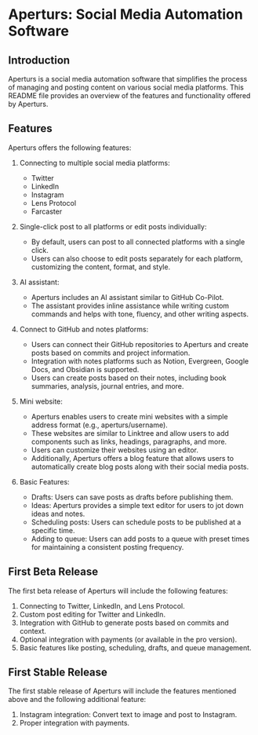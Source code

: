 # Aperturs: Social Media Automation Software

## Introduction

Aperturs is a social media automation software that simplifies the process of managing and posting content on various social media platforms. This README file provides an overview of the features and functionality offered by Aperturs.

## Features

Aperturs offers the following features:

1. Connecting to multiple social media platforms:

   - Twitter
   - LinkedIn
   - Instagram
   - Lens Protocol
   - Farcaster

2. Single-click post to all platforms or edit posts individually:

   - By default, users can post to all connected platforms with a single click.
   - Users can also choose to edit posts separately for each platform, customizing the content, format, and style.

3. AI assistant:

   - Aperturs includes an AI assistant similar to GitHub Co-Pilot.
   - The assistant provides inline assistance while writing custom commands and helps with tone, fluency, and other writing aspects.

4. Connect to GitHub and notes platforms:

   - Users can connect their GitHub repositories to Aperturs and create posts based on commits and project information.
   - Integration with notes platforms such as Notion, Evergreen, Google Docs, and Obsidian is supported.
   - Users can create posts based on their notes, including book summaries, analysis, journal entries, and more.

5. Mini website:

   - Aperturs enables users to create mini websites with a simple address format (e.g., aperturs/username).
   - These websites are similar to Linktree and allow users to add components such as links, headings, paragraphs, and more.
   - Users can customize their websites using an editor.
   - Additionally, Aperturs offers a blog feature that allows users to automatically create blog posts along with their social media posts.

6. Basic Features:
   - Drafts: Users can save posts as drafts before publishing them.
   - Ideas: Aperturs provides a simple text editor for users to jot down ideas and notes.
   - Scheduling posts: Users can schedule posts to be published at a specific time.
   - Adding to queue: Users can add posts to a queue with preset times for maintaining a consistent posting frequency.

## First Beta Release

The first beta release of Aperturs will include the following features:

1. Connecting to Twitter, LinkedIn, and Lens Protocol.
2. Custom post editing for Twitter and LinkedIn.
3. Integration with GitHub to generate posts based on commits and context.
4. Optional integration with payments (or available in the pro version).
5. Basic features like posting, scheduling, drafts, and queue management.

## First Stable Release

The first stable release of Aperturs will include the features mentioned above and the following additional feature:

1. Instagram integration: Convert text to image and post to Instagram.
2. Proper integration with payments.
